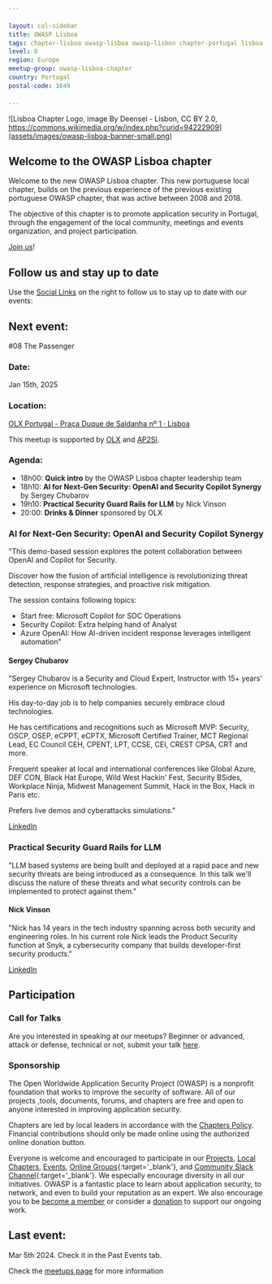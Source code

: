 ```yaml
---

layout: col-sidebar
title: OWASP Lisboa
tags: chapter-lisboa owasp-lisboa owasp-lisbon chapter-portugal lisboa lisbon portugal 
level: 0
region: Europe
meetup-group: owasp-lisboa-chapter
country: Portugal
postal-code: 1649

---
```

<!-- rebuild 1 -->

![Lisboa Chapter Logo, image By Deensel - Lisbon, CC BY 2.0, https://commons.wikimedia.org/w/index.php?curid=94222909](assets/images/owasp-lisboa-banner-small.png)

## Welcome to the OWASP Lisboa chapter
Welcome to the new OWASP Lisboa chapter. This new portuguese local chapter, builds on the previous experience of the previous existing portuguese OWASP chapter, that was active between 2008 and 2018. 

The objective of this chapter is to promote application security in Portugal, through the engagement of the local community, meetings and events organization, and project participation.

[Join us](https://owasp.org/membership)!

## Follow us and stay up to date

Use the [Social Links](#social-links) on the right to follow us to stay up to date with our events:

## Next event:
\#08 The Passenger

### Date:
Jan 15th, 2025

### Location:
[OLX Portugal - Praça Duque de Saldanha nº 1 · Lisboa](https://goo.gl/maps/yeJVScaFdtoZcLoG7)

This meetup is supported by [OLX](https://olx.pt/) and [AP2SI](https://ap2si.org/).

### Agenda:
* 18h00: **Quick intro** by the OWASP Lisboa chapter leadership team
* 18h10: **AI for Next-Gen Security: OpenAI and Security Copilot Synergy** by Sergey Chubarov
* 19h10: **Practical Security Guard Rails for LLM** by Nick Vinson
* 20:00: **Drinks & Dinner** sponsored by OLX

### AI for Next-Gen Security: OpenAI and Security Copilot Synergy
"This demo-based session explores the potent collaboration between OpenAI and Copilot for Security.

Discover how the fusion of artificial intelligence is revolutionizing threat detection, response strategies, and proactive risk mitigation.

The session contains following topics:
- Start free: Microsoft Copilot for SOC Operations
- Security Copilot: Extra helping hand of Analyst
- Azure OpenAI: How AI-driven incident response leverages intelligent automation"

#### Sergey Chubarov
"Sergey Chubarov is a Security and Cloud Expert, Instructor with 15+ years' experience on Microsoft technologies.

His day-to-day job is to help companies securely embrace cloud technologies.

He has certifications and recognitions such as Microsoft MVP: Security, OSCP, OSEP, eCPPT, eCPTX, Microsoft Certified Trainer, MCT Regional Lead, EC Council CEH, CPENT, LPT, CCSE, CEI, CREST CPSA, CRT and more.

Frequent speaker at local and international conferences like Global Azure, DEF CON, Black Hat Europe, Wild West Hackin' Fest, Security BSides, Workplace Ninja, Midwest Management Summit, Hack in the Box, Hack in Paris etc.

Prefers live demos and cyberattacks simulations."

[LinkedIn](https://www.linkedin.com/in/schubarov/)


### Practical Security Guard Rails for LLM
"LLM based systems are being built and deployed at a rapid pace and new security threats are being introduced as a consequence. In this talk we'll discuss the nature of these threats and what security controls can be implemented to protect against them."

#### Nick Vinson
"Nick has 14 years in the tech industry spanning across both security and engineering roles. In his current role Nick leads the Product Security function at Snyk, a cybersecurity company that builds developer-first security products."

[LinkedIn](https://www.linkedin.com/in/nick-vinson-a147971bb//)


## Participation

### Call for Talks

Are you interested in speaking at our meetups? 
Beginner or advanced, attack or defense, technical or not, submit your talk [here](https://lnkd.in/ecCrhWUx).

### Sponsorship

The Open Worldwide Application Security Project (OWASP) is a nonprofit foundation that works to improve the security of software. All of our projects ,tools, documents, forums, and chapters are free and open to anyone interested in improving application security.

Chapters are led by local leaders in accordance with the [Chapters Policy](/www-policy/operational/chapters). Financial contributions should only be made online using the authorized online donation button.

Everyone is welcome and encouraged to participate in our [Projects](/projects/), [Local Chapters](/chapters/), [Events](/events/), [Online Groups](https://groups.google.com/a/owasp.com/){:target='_blank'}, and [Community Slack Channel](https://owasp.slack.com/){:target='_blank'}. We especially encourage diversity in all our initiatives. OWASP is a fantastic place to learn about application security, to network, and even to build your reputation as an expert. We also encourage you to be [become a member](/membership/) or consider a [donation](/donate/) to support our ongoing work.


## Last event:

Mar 5th 2024. Check it in the Past Events tab.

Check the [meetups page](https://owasp.org/www-chapter-lisboa/#div-meetups) for more information